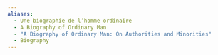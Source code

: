 ```yaml
---
aliases:
  - Une biographie de l’homme ordinaire
  - A Biography of Ordinary Man
  - "A Biography of Ordinary Man: On Authorities and Minorities"
  - Biography
---
```

